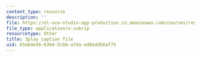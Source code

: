 ```yaml
---
content_type: resource
description: ''
file: https://ol-ocw-studio-app-production.s3.amazonaws.com/courses/res-15-003-shaping-the-future-of-work-15-662x-spring-2016/65e64e5663945cbba7daed8edd56af75_juxuwNK3G-c.vtt
file_type: application/x-subrip
resourcetype: Other
title: 3play caption file
uid: 65e64e56-6394-5cbb-a7da-ed8edd56af75
---
```

